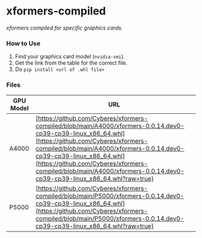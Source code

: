 # xformers-compiled
_xformers compiled for specific graphics cards._

### How to Use
1. Find your graphics card model (`nvidia-smi`).
2. Get the link from the table for the correct file.
3. Do `pip install <url of .whl file>`

### Files
|GPU Model|URL|
|-|-|
|A4000|[https://github.com/Cyberes/xformers-compiled/blob/main/A4000/xformers-0.0.14.dev0-cp39-cp39-linux_x86_64.whl][https://github.com/Cyberes/xformers-compiled/blob/main/A4000/xformers-0.0.14.dev0-cp39-cp39-linux_x86_64.whl](https://github.com/Cyberes/xformers-compiled/blob/main/A4000/xformers-0.0.14.dev0-cp39-cp39-linux_x86_64.whl?raw=true)|
|P5000|[https://github.com/Cyberes/xformers-compiled/blob/main/P5000/xformers-0.0.14.dev0-cp39-cp39-linux_x86_64.whl](https://github.com/Cyberes/xformers-compiled/blob/main/P5000/xformers-0.0.14.dev0-cp39-cp39-linux_x86_64.whl?raw=true)|
